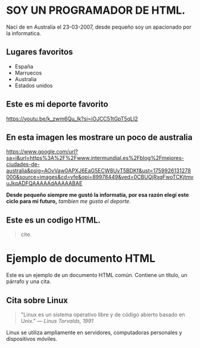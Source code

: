 # SOY UN PROGRAMADOR DE HTML.
Nací de en Australia el 23-03-2007, desde pequeño soy un apacionado por la informatica.
## Lugares favoritos
- España
- Marruecos
- Australia
- Estados unidos
## Este es mi deporte favorito
https://youtu.be/k_zwm6Qu_lk?si=iOJCC51tGpT5qLI2

## En esta imagen les mostrare un poco de australia
 https://www.google.com/url?sa=i&url=https%3A%2F%2Fwww.intermundial.es%2Fblog%2Fmejores-ciudades-de-australia&psig=AOvVaw0APXJ6EaG5ECW8UvT5BDKf&ust=1759926131278000&source=images&cd=vfe&opi=89978449&ved=0CBUQjRxqFwoTCKjtmvuJkpADFQAAAAAdAAAAABAE

 **Desde pequeño siempre me gustó la informatia, por esa razón elegí este ciclo para mi futuro,** 
 *tambien me gusta el deporte.*

 ## Este es un codigo HTML.

>cite. <!DOCTYPE html>
<html lang="es">
<head>
  <meta charset="UTF-8">
  <title>Documento común con cita</title>
</head>
<body>

  <h1>Ejemplo de documento HTML</h1>

  <p>Este es un ejemplo de un documento HTML común. Contiene un título, un párrafo y una cita.</p>

  <h2>Cita sobre Linux</h2>

  <blockquote>
    "Linux es un sistema operativo libre y de código abierto basado en Unix."
    <cite>— Linus Torvalds, 1991</cite>
  </blockquote>

  <p>Linux se utiliza ampliamente en servidores, computadoras personales y dispositivos móviles.</p>

</body>
</html>



